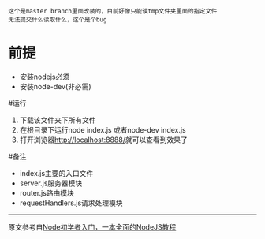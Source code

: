     这个是master branch里面改装的，目前好像只能读tmp文件夹里面的指定文件  
    无法提交什么读取什么，这个是个bug
# 前提
* 安装nodejs必须
* 安装node-dev(非必需)  


#运行
1. 下载该文件夹下所有文件  
2. 在根目录下运行node index.js 或者node-dev index.js   
3. 打开浏览器[http://localhost:8888/](http://localhost:8888/)就可以查看到效果了


#备注
* index.js主要的入口文件
* server.js服务器模块
* router.js路由模块
* requestHandlers.js请求处理模块
***
原文参考自[Node初学者入门，一本全面的NodeJS教程](http://ourjs.com/detail/529ca5950cb6498814000005)
